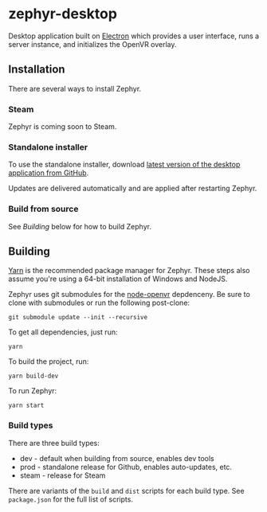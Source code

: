 # zephyr-desktop

Desktop application built on [Electron](https://electronjs.org/) which provides a user interface, runs a server instance, and initializes the OpenVR overlay.

## Installation
There are several ways to install Zephyr.

### Steam
Zephyr is coming soon to Steam.

### Standalone installer
To use the standalone installer, download [latest version of the desktop application from GitHub](https://github.com/ThomasGaubert/zephyr/releases/latest).

Updates are delivered automatically and are applied after restarting Zephyr.

### Build from source
See *Building* below for how to build Zephyr.

## Building
[Yarn](https://yarnpkg.com) is the recommended package manager for Zephyr. These steps also assume you're using a 64-bit installation of Windows and NodeJS.

Zephyr uses git submodules for the [node-openvr](https://github.com/ZephyrVR/node-openvr) depdenceny. Be sure to clone with submodules or run the following post-clone:

```
git submodule update --init --recursive
```

To get all dependencies, just run:

```
yarn
```

To build the project, run:

```
yarn build-dev
```

To run Zephyr:

```
yarn start
```

### Build types
There are three build types:

* dev - default when building from source, enables dev tools
* prod - standalone release for Github, enables auto-updates, etc.
* steam - release for Steam

There are variants of the `build` and `dist` scripts for each build type. See `package.json` for the full list of scripts.
